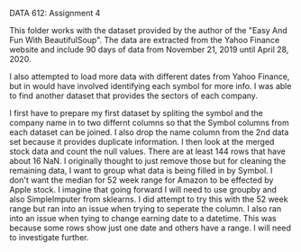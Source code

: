 DATA 612: Assignment 4

This folder works with the dataset provided by the author of the "Easy And Fun With BeautifulSoup". The data are extracted from the Yahoo Finance website and include 90 days of data from November 21, 2019 until April 28, 2020.

I also attempted to load more data with different dates from Yahoo Finance, but in would have involved identifying each symbol for more info. I was able to find another dataset that provides the sectors of each company.

I first have to prepare my first dataset by spliting the symbol and the company name in to two differnt columns so that the Symbol columns from each dataset can be joined. I also drop the name column from the 2nd data set because it provides duplicate information. I then look at the merged stock data and count the null values. There are at least 144 rows that have about 16 NaN. I originally thought to just remove those but for cleaning the remaining data, I want to group what data is being filled in by Symbol. I don't want the median for 52 week range for Amazon to be effected by Apple stock. I imagine that going forward I will need to use groupby and also SimpleImputer from sklearns. I did attempt to try this with the 52 week range but ran into an issue when trying to seperate the column. I also ran into an issue when tying to change earning date to a datetime. This was because some rows show just one date and others have a range. I will need to investigate further.
